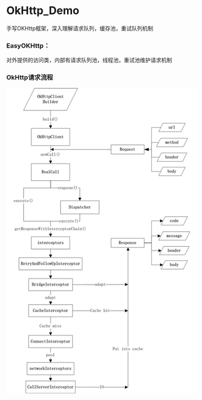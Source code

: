 # OkHttp_Demo

手写OKHttp框架，深入理解请求队列，缓存池，重试队列机制

### EasyOKHttp：

对外提供的访问类，内部有请求队列池，线程池，重试池维护请求机制

### OkHttp请求流程

![okhttp_full_process.png](./resource/ic_process.png)